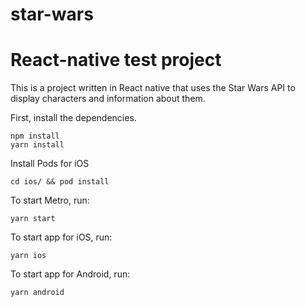 # star-wars

React-native test project
===============

This is a project written in React native that uses the Star Wars API to display characters and information about them.

First, install the dependencies.

```
npm install
yarn install
```

Install Pods for iOS

```
cd ios/ && pod install
```

To start Metro, run:

```
yarn start
```

To start app for iOS, run:

```
yarn ios
```

To start app for Android, run:

```
yarn android
```

